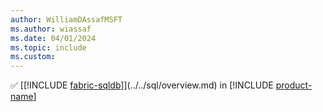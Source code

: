 ```yaml
---
author: WilliamDAssafMSFT
ms.author: wiassaf
ms.date: 04/01/2024
ms.topic: include
ms.custom:
---
```

&#x2705; [[!INCLUDE [fabric-sqldb](../../includes/fabric-sqldb.md)]](../../sql/overview.md) in [!INCLUDE [product-name](../../../includes/product-name.md)]
